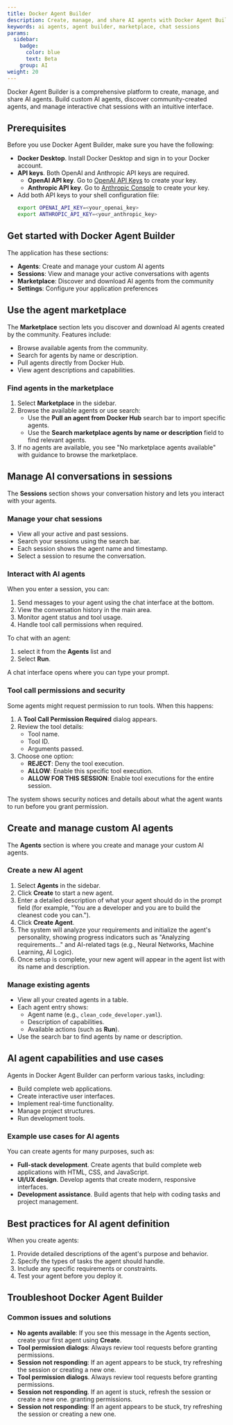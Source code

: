 ```yaml
---
title: Docker Agent Builder
description: Create, manage, and share AI agents with Docker Agent Builder.
keywords: ai agents, agent builder, marketplace, chat sessions
params:
  sidebar:
    badge:
      color: blue
      text: Beta
    group: AI
weight: 20
---
```


Docker Agent Builder is a comprehensive platform to create, manage, and share
AI agents. Build custom AI agents, discover community-created agents, and
manage interactive chat sessions with an intuitive interface.

## Prerequisites

Before you use Docker Agent Builder, make sure you have the following:

- **Docker Desktop**. Install Docker Desktop and sign in to your Docker account.
- **API keys**. Both OpenAI and Anthropic API keys are required.
  - **OpenAI API key**. Go to
    [OpenAI API Keys](https://platform.openai.com/settings/organization/api-keys)
    to create your key.
  - **Anthropic API key**. Go to
    [Anthropic Console](https://console.anthropic.com/settings/keys) to create
    your key.
- Add both API keys to your shell configuration file:
   ```bash
   export OPENAI_API_KEY=<your_openai_key>
   export ANTHROPIC_API_KEY=<your_anthropic_key>
   ```

## Get started with Docker Agent Builder

The application has these sections:

- **Agents**: Create and manage your custom AI agents
- **Sessions**: View and manage your active conversations with agents
- **Marketplace**: Discover and download AI agents from the community
- **Settings**: Configure your application preferences

## Use the agent marketplace

The **Marketplace** section lets you discover and download AI agents created
by the community. Features include:

- Browse available agents from the community.
- Search for agents by name or description.
- Pull agents directly from Docker Hub.
- View agent descriptions and capabilities.

### Find agents in the marketplace

1. Select **Marketplace** in the sidebar.
1. Browse the available agents or use search:
   - Use the **Pull an agent from Docker Hub** search bar to import specific
     agents.
   - Use the **Search marketplace agents by name or description** field to find
     relevant agents.
1. If no agents are available, you see "No marketplace agents available" with
   guidance to browse the marketplace.

## Manage AI conversations in sessions

The **Sessions** section shows your conversation history and lets you interact
with your agents.

### Manage your chat sessions

- View all your active and past sessions.
- Search your sessions using the search bar.
- Each session shows the agent name and timestamp.
- Select a session to resume the conversation.

### Interact with AI agents

When you enter a session, you can:

1. Send messages to your agent using the chat interface at the bottom.
2. View the conversation history in the main area.
3. Monitor agent status and tool usage.
4. Handle tool call permissions when required.

To chat with an agent:
1. select it from the **Agents** list and
1. Select **Run**.

A chat interface opens where you can type your prompt.

### Tool call permissions and security

Some agents might request permission to run tools. When this happens:

1. A **Tool Call Permission Required** dialog appears.
2. Review the tool details:
   - Tool name.
   - Tool ID.
   - Arguments passed.
3. Choose one option:
   - **REJECT**: Deny the tool execution.
   - **ALLOW**: Enable this specific tool execution.
   - **ALLOW FOR THIS SESSION**: Enable tool executions for the entire session.

The system shows security notices and details about what the agent wants to run
before you grant permission.

## Create and manage custom AI agents

The **Agents** section is where you create and manage your custom AI agents.

### Create a new AI agent

1. Select **Agents** in the sidebar.
2. Click **Create** to start a new agent.
3. Enter a detailed description of what your agent should do in the prompt
   field (for example, "You are a developer and you are to build the cleanest
   code you can.").
4. Click **Create Agent**.
5. The system will analyze your requirements and initialize the agent's
   personality, showing progress indicators such as "Analyzing requirements..."
   and AI-related tags (e.g., Neural Networks, Machine Learning, AI Logic).
6. Once setup is complete, your new agent will appear in the agent list with
   its name and description.

### Manage existing agents

- View all your created agents in a table.
- Each agent entry shows:
  - Agent name (e.g., `clean_code_developer.yaml`).
  - Description of capabilities.
  - Available actions (such as **Run**).
- Use the search bar to find agents by name or description.

## AI agent capabilities and use cases

Agents in Docker Agent Builder can perform various tasks, including:

- Build complete web applications.
- Create interactive user interfaces.
- Implement real-time functionality.
- Manage project structures.
- Run development tools.

### Example use cases for AI agents

You can create agents for many purposes, such as:

- **Full-stack development**. Create agents that build complete web
  applications with HTML, CSS, and JavaScript.
- **UI/UX design**. Develop agents that create modern, responsive interfaces.
- **Development assistance**. Build agents that help with coding tasks and
  project management.

## Best practices for AI agent definition

When you create agents:

1. Provide detailed descriptions of the agent's purpose and behavior.
1. Specify the types of tasks the agent should handle.
1. Include any specific requirements or constraints.
1. Test your agent before you deploy it.

## Troubleshoot Docker Agent Builder

### Common issues and solutions

- **No agents available**: If you see this message in the Agents section,
  create your first agent using **Create**.
- **Tool permission dialogs**: Always review tool requests before granting
  permissions.
- **Session not responding**: If an agent appears to be stuck, try refreshing
  the session or creating a new one.
- **Tool permission dialogs**. Always review tool requests before granting
  permissions.
- **Session not responding**. If an agent is stuck, refresh the session or
  create a new one.
  granting permissions.
- **Session not responding**: If an agent appears to be stuck, try refreshing
  the session or creating a new one.
